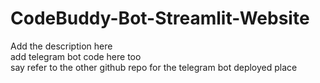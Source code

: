 # CodeBuddy-Bot-Streamlit-Website
Add the description here  
add telegram bot code here too  
say refer to the other github repo for the telegram bot deployed place
